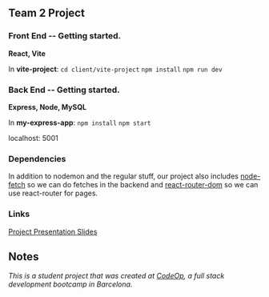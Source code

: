 ## Team 2 Project

### Front End -- Getting started.

**React, Vite**

In **vite-project**:
`cd client/vite-project`
`npm install`
`npm run dev`

### Back End -- Getting started.

**Express, Node, MySQL**

In **my-express-app**:
`npm install`
`npm start`

localhost: 5001

### Dependencies

In addition to nodemon and the regular stuff, our project also includes [node-fetch](https://www.npmjs.com/package/node-fetch) so we can do fetches in the backend and [react-router-dom](https://reactrouter.com/en/main) so we can use react-router for pages.

### Links

[Project Presentation Slides](https://docs.google.com/presentation/d/1gnEdT3RED8NwjqLBgb56dx9DoSKqEKYiipeo1NttxLM/edit#slide=id.p)


## Notes

_This is a student project that was created at [CodeOp](http://CodeOp.tech), a full stack development bootcamp in Barcelona._